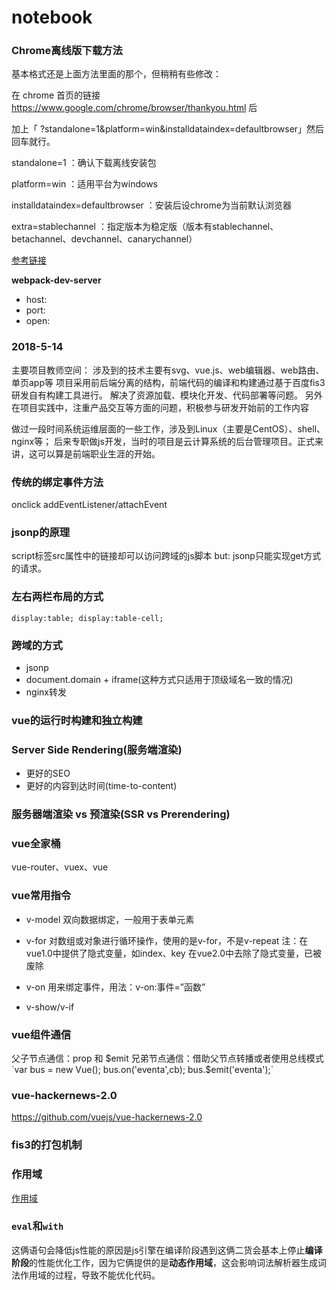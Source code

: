 # notebook

### Chrome离线版下载方法
基本格式还是上面方法里面的那个，但稍稍有些修改：

在 chrome 首页的链接 https://www.google.com/chrome/browser/thankyou.html 后

加上「 ?standalone=1&platform=win&installdataindex=defaultbrowser」然后回车就行。

standalone=1 ：确认下载离线安装包 

platform=win ：适用平台为windows

installdataindex=defaultbrowser  ：安装后设chrome为当前默认浏览器

extra=stablechannel  ：指定版本为稳定版（版本有stablechannel、betachannel、devchannel、canarychannel）

[参考链接](https://www.zhihu.com/question/19981495/answer/83273865)


**webpack-dev-server**
- host:
- port:
- open:

### 2018-5-14
主要项目教师空间：
涉及到的技术主要有svg、vue.js、web编辑器、web路由、单页app等
项目采用前后端分离的结构，前端代码的编译和构建通过基于百度fis3研发自有构建工具进行。
解决了资源加载、模块化开发、代码部署等问题。
另外在项目实践中，注重产品交互等方面的问题，积极参与研发开始前的工作内容

做过一段时间系统运维层面的一些工作，涉及到Linux（主要是CentOS）、shell、nginx等；
后来专职做js开发，当时的项目是云计算系统的后台管理项目。正式来讲，这可以算是前端职业生涯的开始。


### 传统的绑定事件方法
onclick
addEventListener/attachEvent

### jsonp的原理
script标签src属性中的链接却可以访问跨域的js脚本
but: jsonp只能实现get方式的请求。

### 左右两栏布局的方式
`display:table; display:table-cell;`


### 跨域的方式
- jsonp
- document.domain + iframe(这种方式只适用于顶级域名一致的情况)
- nginx转发


### vue的运行时构建和独立构建

### Server Side Rendering(服务端渲染)
- 更好的SEO
- 更好的内容到达时间(time-to-content)

### 服务器端渲染 vs 预渲染(SSR vs Prerendering)

### vue全家桶
vue-router、vuex、vue


### vue常用指令
- v-model 
双向数据绑定，一般用于表单元素

- v-for 
对数组或对象进行循环操作，使用的是v-for，不是v-repeat 
注：在vue1.0中提供了隐式变量，如index、key 
在vue2.0中去除了隐式变量，已被废除

- v-on 
用来绑定事件，用法：v-on:事件=”函数”

- v-show/v-if 

### vue组件通信
父子节点通信：prop 和 $emit
兄弟节点通信：借助父节点转播或者使用总线模式 `var bus = new Vue(); bus.on('eventa',cb); bus.$emit('eventa');`


### vue-hackernews-2.0
https://github.com/vuejs/vue-hackernews-2.0

### fis3的打包机制


### 作用域
[作用域](https://github.com/getify/You-Dont-Know-JS/blob/1ed-zh-CN/scope%20%26%20closures/ch1.md)

### `eval`和`with`
这俩语句会降低js性能的原因是js引擎在编译阶段遇到这俩二货会基本上停止**编译阶段**的性能优化工作，因为它俩提供的是**动态作用域**，这会影响词法解析器生成词法作用域的过程，导致不能优化代码。
